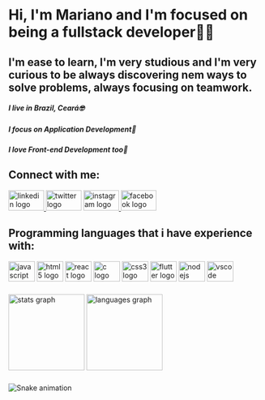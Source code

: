 <h1>Hi, I'm Mariano and I'm focused on being a fullstack developer👨‍💻</h1>
<h2>I'm ease to learn, I'm very studious and I'm very curious to be always discovering nem ways to solve problems, always focusing on teamwork.</h2>

<h5>I live in Brazil, Ceará🤓</h5>
<h5>I focus on Application Development📱<h5/>
<h5>I love Front-end Development too🚀</h5>
  
<h2>Connect with me:</h2>

<div align="left">
  <a href="https://www.linkedin.com/in/marianodesousa/" target="_blank">
    <img src="https://raw.githubusercontent.com/maurodesouza/profile-readme-generator/master/src/assets/icons/social/linkedin/default.svg" width="70" height="40" alt="linkedin logo"  />
  </a>
  <img src="https://raw.githubusercontent.com/maurodesouza/profile-readme-generator/master/src/assets/icons/social/twitter/default.svg" width="70" height="40" alt="twitter logo"  />
  <a href="https://www.instagram.com/mariano_sousa1/" target="_blank">
    <img src="https://raw.githubusercontent.com/maurodesouza/profile-readme-generator/master/src/assets/icons/social/instagram/default.svg" width="70" height="40" alt="instagram logo"  />
  </a>
  <a href="https://www.facebook.com/mariano.sousa86" target="_blank">
    <img src="https://raw.githubusercontent.com/maurodesouza/profile-readme-generator/master/src/assets/icons/social/facebook/default.svg" width="70" height="40" alt="facebook logo"  />
  </a>
</div>

###
 <h2>Programming languages that i have experience with:</h2>
  
  <div align="left">
  <img src="https://cdn.jsdelivr.net/gh/devicons/devicon/icons/javascript/javascript-original.svg" height="40" width="52" alt="javascript logo"  />
  <img src="https://cdn.jsdelivr.net/gh/devicons/devicon/icons/html5/html5-original.svg" height="40" width="52" alt="html5 logo"  />
  <img src="https://cdn.jsdelivr.net/gh/devicons/devicon/icons/react/react-original.svg" height="40" width="52" alt="react logo"  />
  <img src="https://cdn.jsdelivr.net/gh/devicons/devicon/icons/c/c-original.svg" height="40" width="52" alt="c logo"  />
  <img src="https://cdn.jsdelivr.net/gh/devicons/devicon/icons/css3/css3-original.svg" height="40" width="52" alt="css3 logo"  />
  <img src="https://cdn.jsdelivr.net/gh/devicons/devicon/icons/flutter/flutter-original.svg" height="40" width="52" alt="flutter logo"  />
  <img src="https://cdn.jsdelivr.net/gh/devicons/devicon/icons/nodejs/nodejs-original.svg" height="40" width="52" alt="nodejs logo"  />
  <img src="https://cdn.jsdelivr.net/gh/devicons/devicon/icons/vscode/vscode-original.svg" height="40" width="52" alt="vscode logo"  />
</div>

###

###
<div align="left">
  <img src="https://github-readme-stats.vercel.app/api?hide_title=false&hide_rank=false&show_icons=true&include_all_commits=true&count_private=true&disable_animations=false&theme=dracula&locale=en&hide_border=false&username=marianojhog86" height="150" alt="stats graph"  />
  <img src="https://github-readme-stats.vercel.app/api/top-langs?locale=en&hide_title=false&layout=compact&card_width=320&langs_count=5&theme=dracula&hide_border=false&username=marianojhog86" height="150" alt="languages graph"  />
  
 
</div>

###
 <img href="https://raw.githubusercontent.com/marianojhog86/marianojhog86/blob/output/snake.svg" alt="Snake animation" />

###
 
  
 
 
  
  

